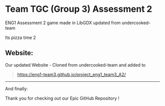 # Team TGC (Group 3) Assessment 2
ENG1 Assessment 2 game made in LibGDX updated from undercooked-team

Its pizza time 2


## Website:
Our updated Website - Cloned from undercooked-team and added to
> https://eng1-team3.github.io/project_eng1_team3_A2/

---
And finally:

Thank you for checking out our Epic GitHub Repository !
